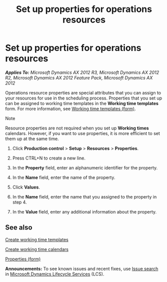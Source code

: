 ﻿---
title: Set up properties for operations resources
TOCTitle: Set up properties for operations resources
ms:assetid: 7a1fc3bc-4595-46e5-a908-f7356a970621
ms:mtpsurl: https://technet.microsoft.com/en-us/library/Aa550067(v=AX.60)
ms:contentKeyID: 36058246
ms.date: 04/18/2014
mtps_version: v=AX.60
f1_keywords:
- resource properties
- resources
- operations
---

# Set up properties for operations resources 


_**Applies To:** Microsoft Dynamics AX 2012 R3, Microsoft Dynamics AX 2012 R2, Microsoft Dynamics AX 2012 Feature Pack, Microsoft Dynamics AX 2012_

Operations resource properties are special attributes that you can assign to your resources for use in the scheduling process. Properties that you set up can be assigned to working time templates in the **Working time templates** form. For more information, see [Working time templates (form)](https://technet.microsoft.com/en-us/library/aa596796\(v=ax.60\)).


> [!NOTE]
> <P>Resource properties are not required when you set up <STRONG>Working times</STRONG> calendars. However, if you want to use properties, it is more efficient to set them up at the same time.</P>



1.  Click **Production control** \> **Setup** \> **Resources** \> **Properties**.

2.  Press CTRL+N to create a new line.

3.  In the **Property** field, enter an alphanumeric identifier for the property.

4.  In the **Name** field, enter the name of the property.

5.  Click **Values**.

6.  In the **Name** field, enter the name that you assigned to the property in step 4.

7.  In the **Value** field, enter any additional information about the property.

## See also

[Create working time templates](create-working-time-templates.md)

[Create working time calendars](create-working-time-calendars.md)

[Properties (form)](https://technet.microsoft.com/en-us/library/aa634336\(v=ax.60\))

  
**Announcements:** To see known issues and recent fixes, use [Issue search](http://go.microsoft.com/fwlink/?linkid=389258) in [Microsoft Dynamics Lifecycle Services](http://go.microsoft.com/fwlink/?linkid=306505) (LCS).

